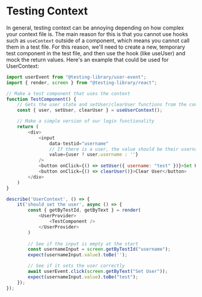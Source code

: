# Testing Context

In general, testing context can be annoying depending on how complex your context file is. The main reason for this is that you cannot use hooks such as `useContext` outside of a component, which means you cannot call them in a test file. For this reason, we'll need to create a new, temporary test component in the test file, and then use the hook (like useUser) and mock the return values. Here's an example that could be used for UserContext:

```js
import userEvent from "@testing-library/user-event";
import { render, screen } from "@testing-library/react";

// Make a test component that uses the context
function TestComponent() {
    // Gets the user state and setUser/clearUser functions from the context
    const { user, setUser, clearUser } = useUserContext();

    // Make a simple version of our login functionality
    return (
        <div>
            <input
                data-testid="username"
                // If there is a user, the value should be their username. Otherwise, it should be empty
                value={user ? user.username : ''}
            />
            <button onClick={() => setUser({ username: "test" })}>Set User</button>
            <button onClick={() => clearUser()}>Clear User</button>
        </div>
    )
}

describe('UserContext', () => {
    it('should set the user', async () => {
        const { getByTestId, getByText } = render(
            <UserProvider>
                <TestComponent />
            </UserProvider>
        )
        
        // See if the input is empty at the start
        const usernameInput = screen.getByTestId("username");
        expect(usernameInput.value).toBe('');

        // See if it sets the user correctly
        await userEvent.click(screen.getByText("Set User"));
        expect(usernameInput.value).toBe("test");
    });
});
```
